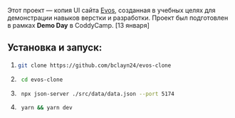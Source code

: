 Этот проект — копия UI сайта [Evos](https://evos.uz/), созданная в учебных целях для демонстрации навыков верстки и разработки. Проект был подготовлен в рамках **Demo Day** в CoddyCamp. [13 января]

## Установка и запуск:

1.  ```bash
    git clone https://github.com/bclayn24/evos-clone
    ```
2.  ```bash
     cd evos-clone
    ```
3.  ```bash
     npx json-server ./src/data/data.json --port 5174
    ```
4.  ```bash
     yarn && yarn dev
    ```

